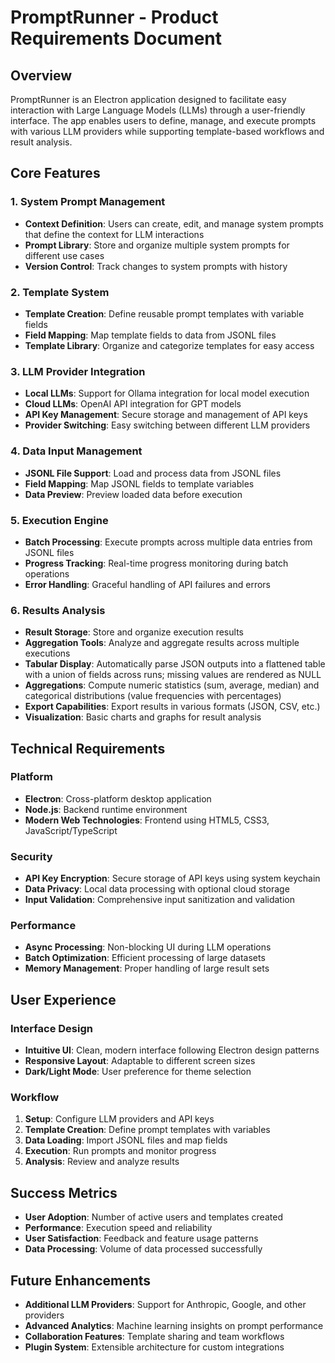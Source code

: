 # PromptRunner - Product Requirements Document

## Overview
PromptRunner is an Electron application designed to facilitate easy interaction with Large Language Models (LLMs) through a user-friendly interface. The app enables users to define, manage, and execute prompts with various LLM providers while supporting template-based workflows and result analysis.

## Core Features

### 1. System Prompt Management
- **Context Definition**: Users can create, edit, and manage system prompts that define the context for LLM interactions
- **Prompt Library**: Store and organize multiple system prompts for different use cases
- **Version Control**: Track changes to system prompts with history

### 2. Template System
- **Template Creation**: Define reusable prompt templates with variable fields
- **Field Mapping**: Map template fields to data from JSONL files
- **Template Library**: Organize and categorize templates for easy access

### 3. LLM Provider Integration
- **Local LLMs**: Support for Ollama integration for local model execution
- **Cloud LLMs**: OpenAI API integration for GPT models
- **API Key Management**: Secure storage and management of API keys
- **Provider Switching**: Easy switching between different LLM providers

### 4. Data Input Management
- **JSONL File Support**: Load and process data from JSONL files
- **Field Mapping**: Map JSONL fields to template variables
- **Data Preview**: Preview loaded data before execution

### 5. Execution Engine
- **Batch Processing**: Execute prompts across multiple data entries from JSONL files
- **Progress Tracking**: Real-time progress monitoring during batch operations
- **Error Handling**: Graceful handling of API failures and errors

### 6. Results Analysis
- **Result Storage**: Store and organize execution results
- **Aggregation Tools**: Analyze and aggregate results across multiple executions
- **Tabular Display**: Automatically parse JSON outputs into a flattened table with a union of fields across runs; missing values are rendered as NULL
- **Aggregations**: Compute numeric statistics (sum, average, median) and categorical distributions (value frequencies with percentages)
- **Export Capabilities**: Export results in various formats (JSON, CSV, etc.)
- **Visualization**: Basic charts and graphs for result analysis

## Technical Requirements

### Platform
- **Electron**: Cross-platform desktop application
- **Node.js**: Backend runtime environment
- **Modern Web Technologies**: Frontend using HTML5, CSS3, JavaScript/TypeScript

### Security
- **API Key Encryption**: Secure storage of API keys using system keychain
- **Data Privacy**: Local data processing with optional cloud storage
- **Input Validation**: Comprehensive input sanitization and validation

### Performance
- **Async Processing**: Non-blocking UI during LLM operations
- **Batch Optimization**: Efficient processing of large datasets
- **Memory Management**: Proper handling of large result sets

## User Experience

### Interface Design
- **Intuitive UI**: Clean, modern interface following Electron design patterns
- **Responsive Layout**: Adaptable to different screen sizes
- **Dark/Light Mode**: User preference for theme selection

### Workflow
1. **Setup**: Configure LLM providers and API keys
2. **Template Creation**: Define prompt templates with variables
3. **Data Loading**: Import JSONL files and map fields
4. **Execution**: Run prompts and monitor progress
5. **Analysis**: Review and analyze results

## Success Metrics
- **User Adoption**: Number of active users and templates created
- **Performance**: Execution speed and reliability
- **User Satisfaction**: Feedback and feature usage patterns
- **Data Processing**: Volume of data processed successfully

## Future Enhancements
- **Additional LLM Providers**: Support for Anthropic, Google, and other providers
- **Advanced Analytics**: Machine learning insights on prompt performance
- **Collaboration Features**: Template sharing and team workflows
- **Plugin System**: Extensible architecture for custom integrations
